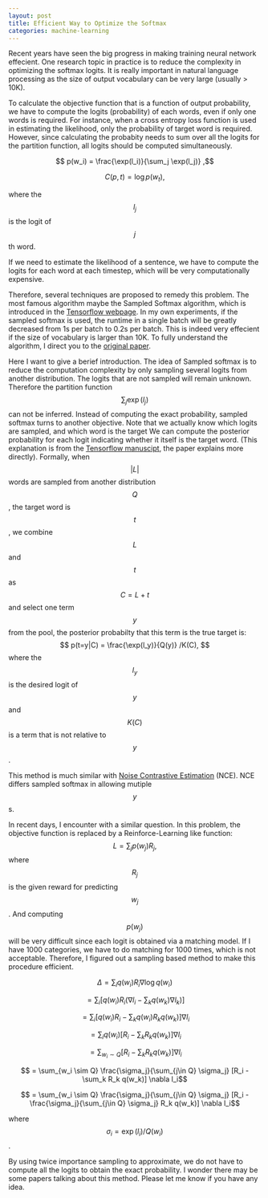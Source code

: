 ```yaml
---
layout: post
title: Efficient Way to Optimize the Softmax
categories: machine-learning
---
```


Recent years have seen the big progress in making training neural network effecient.
One research topic in practice is to reduce the complexity in optimizing the softmax logits.
It is really important in natural language processing as the size of output vocabulary can be very large (usually > 10K).

To calculate the objective function that is a function of output probability, we have to compute the logits (probability) of each words, even if only one words is required.
For instance, when a cross entropy loss function is used in estimating the likelihood, only the probability of target word is required.
However, since calculating the probabity needs to sum over all the logits for the partition function, all logits should be computed simultaneously.

$$ p(w_i) = \frac{\exp(l_i)}{\sum_j \exp(l_j)} ,$$

$$ C(p, t) = \log p(w_t) ,$$

where the $$l_j$$ is the logit of $$j$$th word.

If we need to estimate the likelihood of a sentence, we have to compute the logits for each word at each timestep, which will be very computationally expensive.

Therefore, several techniques are proposed to remedy this problem.
The most famous algorithm maybe the Sampled Softmax algorithm, which is introduced in the [Tensorflow webpage](https://www.tensorflow.org/tutorials/seq2seq).
In my own experiments, if the sampled softmax is used, the runtime in a single batch will be greatly decreased from 1s per batch to 0.2s per batch.
This is indeed very effecient if the size of vocabulary is larger than 10K.
To fully understand the algorithm, I direct you to the [original paper](https://arxiv.org/abs/1412.2007).

Here I want to give a berief introduction.
The idea of Sampled softmax is to reduce the computation complexity by only sampling several logits from another distribution.
The logits that are not sampled will remain unknown.
Therefore the partition function $$\sum_j \exp(l_j)$$ can not be inferred.
Instead of computing the exact probability, sampled softmax turns to another objective.
Note that we actually know which logits are sampled, and which word is the target 
We can compute the posterior probability for each logit indicating whether it itself is the target word.
(This explanation is from the [Tensorflow manuscipt](https://www.tensorflow.org/extras/candidate_sampling.pdf), the paper explains more directly).
Formally, when $$|L|$$ words are sampled from another distribution $$Q$$, the target word is $$t$$, we combine $$L$$ and $$t$$ as $$C=L + {t}$$ and select one term $$y$$ from the pool, the posterior probabilty that this term is the true target is:
$$ p(t=y|C) = \frac{\exp(l_y)}{Q(y)} /K(C), $$
where the $$l_y$$ is the desired logit of $$y$$ and $$K(C)$$ is a term that is not relative to $$y$$.

This method is much similar with [Noise Contrastive Estimation](http://proceedings.mlr.press/v9/gutmann10a/gutmann10a.pdf) (NCE).
NCE differs sampled softmax in allowing mutiple $$y$$s.

In recent days, I encounter with a similar question. In this problem, the objective function is replaced by a Reinforce-Learning like function:
$$ L = \sum_j p(w_j) R_j ,$$
where $$R_j$$ is the given reward for predicting $$w_j$$.
And computing $$p(w_j)$$ will be very difficult since each logit is obtained via a matching model.
If I have 1000 categories, we have to do matching for 1000 times, which is not acceptable.
Therefore, I figured out a sampling based method to make this procedure efficient.

$$ \Delta = \sum_i q(w_i) R_i \nabla \log q(w_i) $$

$$ = \sum_i [q(w_i) R_i (\nabla l_i - \sum_k q(w_k) \nabla l_k)]$$

$$ = \sum_i [q(w_i) R_i - \sum_k q(w_i) R_k q(w_k)] \nabla l_i $$

$$ = \sum_i q(w_i) [R_i - \sum_k R_k q(w_k)] \nabla l_i$$

$$ = \sum_{w_i\sim Q} [R_i - \sum_k R_k q(w_k)] \nabla l_i$$

$$ = \sum_{w_i \sim Q} \frac{\sigma_j}{\sum_{j\in Q} \sigma_j} [R_i - \sum_k R_k q(w_k)] \nabla l_i$$

$$ = \sum_{w_i \sim Q} \frac{\sigma_j}{\sum_{j\in Q} \sigma_j} [R_i - \frac{\sigma_j}{\sum_{j\in Q} \sigma_j}  R_k q(w_k)] \nabla l_i$$

where $$\sigma_i = \exp(l_i)/Q(w_i)$$.

By using twice importance sampling to approximate, we do not have to compute all the logits to obtain the exact probability.
I wonder there may be some papers talking about this method.
Please let me know if you have any idea.

